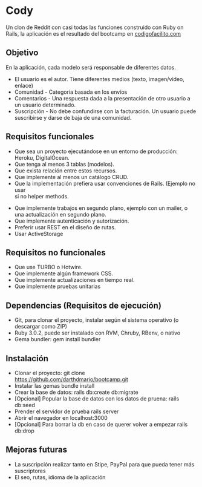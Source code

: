 # Cody

Un clon de Reddit con casi todas las funciones construido con Ruby on Rails, la aplicación es el resultado del bootcamp en [codigofacilito.com](https://codigofacilito.com/)

## Objetivo

En la aplicación, cada modelo será responsable de diferentes datos.

- El usuario es el autor. Tiene diferentes medios (texto, imagen/vídeo, enlace)
- Comunidad - Categoría basada en los envíos
- Comentarios - Una respuesta dada a la presentación de otro usuario a un usuario determinado.
- Suscripción - No debe confundirse con la facturación. Un usuario puede suscribirse y darse de baja de una comunidad.

## Requisitos funcionales

- Que sea un proyecto ejecutándose en un entorno de producción: Heroku, DigitalOcean.
- Que tenga al menos 3 tablas (modelos).
- Que exista relación entre estos recursos.
- Que implemente al menos un catálogo CRUD.
- Que la implementación prefiera usar convenciones de Rails. (Ejemplo no usar <form> si no helper methods.
- Que implemente trabajos en segundo plano, ejemplo con un mailer, o una actualización en segundo plano.
- Que implemente autenticación y autorización.
- Preferir usar REST en el diseño de rutas.
- Usar ActiveStorage

## Requisitos no funcionales
  
- Que use TURBO o Hotwire.
- Que implemente algún framework CSS.
- Que implemente actualizaciones en tiempo real.
- Que implemente pruebas unitarias

## Dependencias (Requisitos de ejecución)

- Git, para clonar el proyecto, instalar según el sistema operativo (o descargar como ZIP)
- Ruby 3.0.2, puede ser instalado con RVM, Chruby, RBenv, o nativo
- Gema bundler: gem install bundler

## Instalación

- Clonar el proyecto: git clone https://github.com/darthdmario/bootcamp.git
- Instalar las gemas bundle install
- Crear la base de datos: rails db:create db:migrate
- [Opcional] Popular la base de datos con los datos de pruena: rails db:seed
- Prender el servidor de prueba rails server
- Abrir el navegador en localhost:3000
- [Opcional] Para borrar la db en caso de querer volver a empezar rails db:drop

## Mejoras futuras

- La suscripción realizar tanto en Stipe,  PayPal para que pueda tener más suscriptores
- El seo, rutas, idioma de la aplicación  

